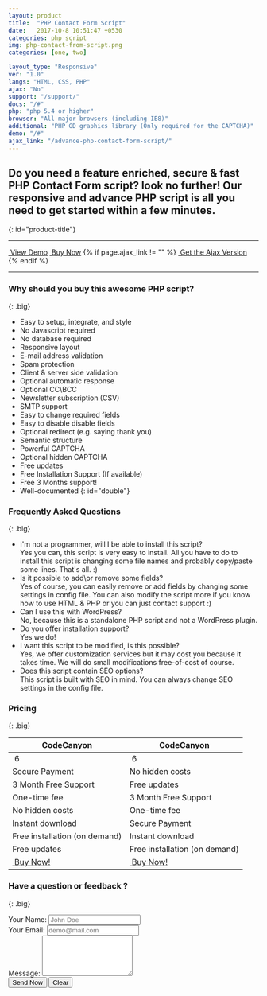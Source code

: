 ```yaml
---
layout: product
title:  "PHP Contact Form Script"
date:   2017-10-8 10:51:47 +0530
categories: php script
img: php-contact-from-script.png
categories: [one, two]

layout_type: "Responsive"
ver: "1.0"
langs: "HTML, CSS, PHP"
ajax: "No"
support: "/support/"
docs: "/#"
php: "php 5.4 or higher"
browser: "All major browsers (including IE8)"
additional: "PHP GD graphics library (Only required for the CAPTCHA)"
demo: "/#"
ajax_link: "/advance-php-contact-form-script/"
---
```

## Do you need a feature enriched, secure & fast PHP Contact Form script? look no further! Our responsive and advance PHP script is all you need to get started within a few minutes.
{: id="product-title"}

<hr>

<div class="btn-group btn-group-justified">
	<a href="{{page.demo}}" class="btn btn-info"><i class="glyphicon glyphicon-eye-open"></i>&nbsp;View Demo</a>
	<a href="#pricing" class="btn btn-success"><i class="glyphicon glyphicon-shopping-cart"></i>&nbsp;Buy Now</a>
	{% if page.ajax_link != "" %}
		<a href="{{ site.baseurl }}{{page.ajax_link}}" class="btn btn-info" target="_blank"><i class="glyphicon glyphicon-new-window"></i>&nbsp;Get the Ajax Version</a>
	{% endif %}
</div>


<hr>

### Why should you buy this awesome PHP script? 
{: .big}

- Easy to setup, integrate, and style
- No Javascript required
- No database required
- Responsive layout
- E-mail address validation
- Spam protection
- Client & server side validation
- Optional automatic response
- Optional CC\BCC
- Newsletter subscription (CSV) 
- SMTP support
- Easy to change required fields
- Easy to disable disable fields
- Optional redirect (e.g. saying thank you)
- Semantic structure
- Powerful CAPTCHA
- Optional hidden CAPTCHA
- Free updates
- Free Installation Support (If available)
- Free 3 Months support!
- Well-documented
{: id="double"}	
	
### Frequently Asked Questions
{: .big}

<ul id="question">
<li>I'm not a programmer, will I be able to install this script?</li>
Yes you can, this script is very easy to install. All you have to do to install this script is changing some file names and probably copy/paste some lines. That's all. :)

<li>Is it possible to add\or remove some fields?</li>
Yes of course, you can easily remove or add fields by changing some settings in config file. You can also modify the script more if you know how to use HTML & PHP or you can just contact support :)

<li>Can I use this with WordPress?</li>
No, because this is a standalone PHP script and not a WordPress plugin.

<li>Do you offer installation support?</li>
Yes we do!

<li>I want this script to be modified, is this possible?</li>
Yes, we offer customization services but it may cost you because it takes time. We will do small modifications free-of-cost of course.

<li>Does this script contain SEO options?</li>
This script is built with SEO in mind. You can always change SEO settings in the config file.
</ul>

### Pricing
{: .big}

<table class="table table-bordered text-center" id="price-table">
	<thead>
		<tr class="active"><th class="text-center">CodeCanyon</th><th class="text-center">CodeCanyon</th></tr>
	</thead>
	<tbody>
		<tr><td><i class="glyphicon glyphicon-usd"></i>&nbsp;6</td><td><i class="glyphicon glyphicon-usd"></i>&nbsp;6</td></tr>
		<tr><td>Secure Payment</td><td>No hidden costs</td></tr>
		<tr><td>3 Month Free Support</td><td>Free updates</td></tr>
		<tr><td>One-time fee</td><td>3 Month Free Support</td></tr>
		<tr><td>No hidden costs</td><td>One-time fee</td></tr>
		<tr><td>Instant download</td><td>Secure Payment</td></tr>
		<tr><td>Free installation (on demand)</td><td>Instant download</td></tr>
		<tr><td>Free updates</td><td>Free installation (on demand)</td></tr>
		<tr><td><a href="#" class="btn btn-success text-center"><i class="glyphicon glyphicon-usd"></i>&nbsp;Buy Now!</a></td><td><a href="#" class="btn btn-success"><i class="glyphicon glyphicon-usd"></i>&nbsp;Buy Now!</a></td></tr>
	</tbody>
</table>

### Have a question or feedback ?
{: .big}

<div id="bottom">
	<form action="https://getsimpleform.com/messages?form_api_token=60f6a3dc8f96bbe167d402e355541dd4" method="post">
		<div class="form-group col-md-6">
			<label class="control-label">Your Name: </label>
			<input type="text" class="form-control" name="Name" max-length="35" placeholder="John Doe" required>
		</div>
		<div class="form-group col-md-6">
			<label class="control-label">Your Email: </label>
			<input type="email" class="form-control" name="Email" max-length="35" placeholder="demo@mail.com" required>
		</div>
		<div class="form-group col-md-12">
			<label class="control-label">Message: </label>
			<textarea style="max-width: 100%;" class="form-control" name="Message" rows="5" required></textarea>
		</div>
		<div class="form-group col-md-12">
			<input type="hidden" name="Product" value="{{page.title}}" />
			<input class="btn btn-default" type="submit" value="Send Now" />
			<input class="btn btn-default" type="reset" value="Clear" />
		</div>
	</form>
</div>